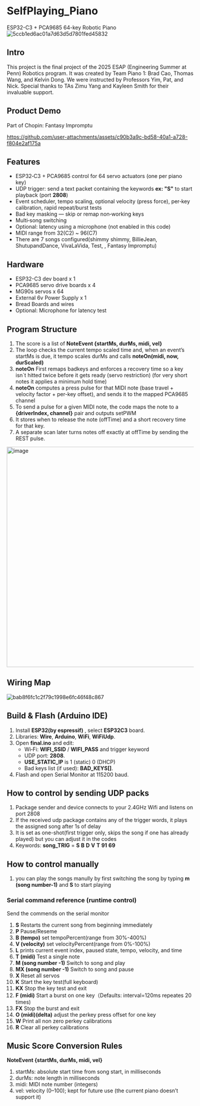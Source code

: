 # SelfPlaying_Piano
ESP32-C3 + PCA9685 64-key Robotic Piano
![5ccb1ed6ac01a7d63d5d7801fed45832](https://github.com/user-attachments/assets/ae4c540f-a16c-498a-9d48-5f8408f17500)

## Intro
 This project is the final project of the 2025 ESAP (Engineering Summer at Penn) Robotics program. It was created by Team Piano 1: Brad Cao, Thomas Wang, and Kelvin Dong. We were instructed by Professors Yim, Pat, and Nick. Special thanks to TAs Zimu Yang and Kayleen Smith for their invaluable support.
 
## Product Demo
Part of Chopin: Fantasy Impromptu


https://github.com/user-attachments/assets/c90b3a9c-bd58-40a1-a728-f804e2af175a


## Features
  - ESP32‑C3 + PCA9685 control for 64 servo actuators (one per piano key)
  - UDP trigger: send a text packet containing the keywords **ex: "S"** to start playback (port **2808**)
  - Event scheduler, tempo scaling, optional velocity (press force), per‑key calibration, rapid repeat/burst tests
  - Bad key masking — skip or remap non‑working keys
  - Multi‑song switching 
  - Optional: latency    using a microphone (not enabled in this code)
  - MIDI range from 32(C2) ~ 96(C7)
  - There are 7 songs configured(shimmy shimmy, BillieJean, ShutupandDance, VivaLaVida, Test, , Fantasy Impromptu)
## Hardware
  - ESP32-C3 dev board x 1
  - PCA9685 servo drive boards x 4
  - MG90s servos x 64
  - External 6v Power Supply x 1
  - Bread Boards and wires
  - Optional: Microphone for latency test

## Program Structure
1. The score is a list of **NoteEvent {startMs, durMs, midi, vel}**
2. The loop checks the current tempo scaled time and, when an event’s startMs is due, it tempo scales durMs and calls **noteOn(midi, now, durScaled)**
4. **noteOn** First remaps badkeys and enforces a recovery time so a key isn`t hitted twice before it gets ready (servo restriction) (for very short notes it applies a minimum hold time)
5. **noteOn** computes a press pulse for that MIDI note (base travel + velocity factor + per-key offset), and sends it to the mapped PCA9685 channel
6. To send a pulse for a given MIDI note, the code maps the note to a **{driverIndex, channel}** pair and outputs setPWM
7. It stores when to release the note (offTime) and a short recovery time for that key.
8. A separate scan later turns notes off exactly at offTime by sending the REST pulse.
  <img width="1316" height="592" alt="image" src="https://github.com/user-attachments/assets/b9694dce-fabc-41f1-9ac8-43dd8d4a1fed" />

## Wiring Map
  ![bab8f6fc1c2f79c1998e6fc46f48c867](https://github.com/user-attachments/assets/8c86c507-1946-4ab2-bfe1-423d8213469c)

## Build & Flash (Arduino IDE)
1. Install **ESP32(by espressif)** , select **ESP32C3** board.  
2. Libraries: **Wire**, **Arduino**, **WiFi**, **WiFiUdp**.  
3. Open **final.ino** and edit:
   - Wi‑Fi: **WIFI_SSID** / **WIFI_PASS** and trigger keyword
   - UDP port: **2808**.
   - **USE_STATIC_IP** is 1 (static) 0 (DHCP)
   - Bad keys list (if used): **BAD_KEYS[]**.
4. Flash and open Serial Monitor at 115200 baud.

## How to control by sending UDP packs
1. Package sender and device connects to your 2.4GHz Wifi and listens on port 2808
2. If the received udp package contains any of the trigger words, it plays the assigned song after 1s of delay
3. It is set as one-shot(first trigger only, skips the song if one has already played) but you can adjust it in the codes
4. Keywords: **song_TRIG** = **S** **B** **D** **V** **T** **91** **69**

## How to control manually
1. you can play the songs manully by first switching the song by typing  **m (song number-1)** and **S** to start playing
  ### Serial command reference (runtime control)
  Send the commends on the serial monitor
  1. **S** Restarts the current song from beginning immediately
  2. **P** Pause/Reseme
  3. **B (tempo)** set tempoPercent(range from 30%-400%)
  4. **V (velocity)** set velocityPercent(range from 0%-100%)
  5. **L** prints current event index, paused state, tempo, velocity, and time
  6. **T (midi)** Test a single note
  7. **M (song number -1)** Switch to song and play
  8. **MX (song number -1)** Switch to song and pause
  9. **X** Reset all servos
  10. **K** Start the key test(full keyboard)
  11. **KX** Stop the key test and exit
  12. **F (midi)** Start a burst on one key（Defaults: interval=120ms repeates 20 times)
  13. **FX** Stop the burst and exit
  14. **O (midi)(delta)** adjust the perkey press offset for one key
  15. **W** Print all non zero perkey calibrations
  16. **R** Clear all perkey calibrations

## Music Score Conversion Rules
**NoteEvent {startMs, durMs, midi, vel}**
1. startMs: absolute start time from song start, in milliseconds
2. durMs: note length in milliseconds
3. midi: MIDI note number (integers)
4. vel: velocity (0–100); kept for future use (the current piano doesn’t support it) 








